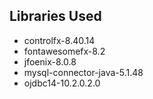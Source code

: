 ## Libraries Used
- controlfx-8.40.14
- fontawesomefx-8.2
- jfoenix-8.0.8
- mysql-connector-java-5.1.48
- ojdbc14-10.2.0.2.0
